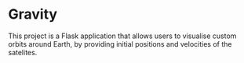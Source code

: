 # Gravity

This project is a Flask application that allows users to visualise custom orbits around Earth, by providing initial positions and velocities of the satelites.

